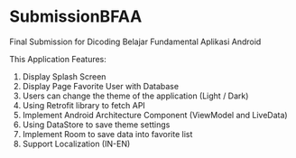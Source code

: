 # SubmissionBFAA
Final Submission for Dicoding Belajar Fundamental Aplikasi Android

This Application Features:
1. Display Splash Screen
2. Display Page Favorite User with Database
3. Users can change the theme of the application (Light / Dark)
4. Using Retrofit library to fetch API
5. Implement Android Architecture Component (ViewModel and LiveData)
6. Using DataStore to save theme settings
7. Implement Room to save data into favorite list
8. Support Localization (IN-EN)
